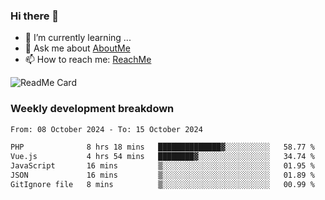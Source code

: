 ### Hi there 👋

- 🌱 I’m currently learning ...
- 💬 Ask me about [AboutMe](https://www.itzcy.com/about)
- 📫 How to reach me: [ReachMe](https://www.itzcy.com/about)

![ReadMe Card](https://github-readme-stats-ten-gilt.vercel.app/api?username=SuperChenYun&show_icons=true&title_color=fff&icon_color=79ff97&text_color=9f9f9f&bg_color=151515&hide_border=true)

### Weekly development breakdown
<!--START_SECTION:waka-->

```txt
From: 08 October 2024 - To: 15 October 2024

PHP              8 hrs 18 mins   ██████████████▓░░░░░░░░░░   58.77 %
Vue.js           4 hrs 54 mins   ████████▓░░░░░░░░░░░░░░░░   34.74 %
JavaScript       16 mins         ▒░░░░░░░░░░░░░░░░░░░░░░░░   01.95 %
JSON             16 mins         ▒░░░░░░░░░░░░░░░░░░░░░░░░   01.89 %
GitIgnore file   8 mins          ▒░░░░░░░░░░░░░░░░░░░░░░░░   00.99 %
```

<!--END_SECTION:waka-->
